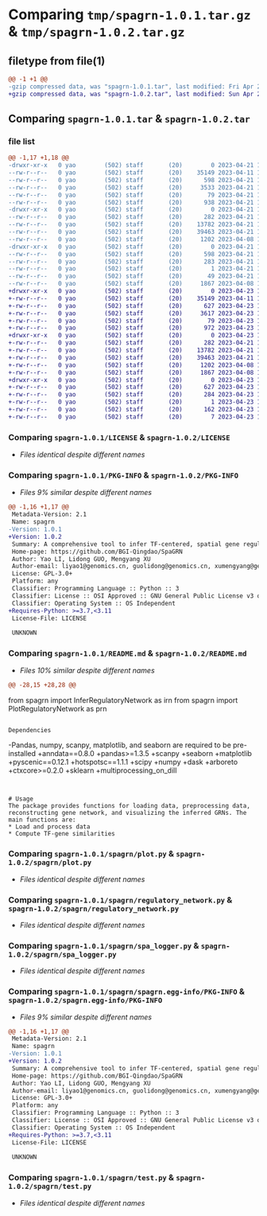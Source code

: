 # Comparing `tmp/spagrn-1.0.1.tar.gz` & `tmp/spagrn-1.0.2.tar.gz`

## filetype from file(1)

```diff
@@ -1 +1 @@
-gzip compressed data, was "spagrn-1.0.1.tar", last modified: Fri Apr 21 12:33:33 2023, max compression
+gzip compressed data, was "spagrn-1.0.2.tar", last modified: Sun Apr 23 10:28:21 2023, max compression
```

## Comparing `spagrn-1.0.1.tar` & `spagrn-1.0.2.tar`

### file list

```diff
@@ -1,17 +1,18 @@
-drwxr-xr-x   0 yao        (502) staff       (20)        0 2023-04-21 12:33:33.485158 spagrn-1.0.1/
--rw-r--r--   0 yao        (502) staff       (20)    35149 2023-04-11 12:27:22.000000 spagrn-1.0.1/LICENSE
--rw-r--r--   0 yao        (502) staff       (20)      598 2023-04-21 12:33:33.485208 spagrn-1.0.1/PKG-INFO
--rw-r--r--   0 yao        (502) staff       (20)     3533 2023-04-21 12:32:52.000000 spagrn-1.0.1/README.md
--rw-r--r--   0 yao        (502) staff       (20)       79 2023-04-21 12:33:33.485392 spagrn-1.0.1/setup.cfg
--rw-r--r--   0 yao        (502) staff       (20)      938 2023-04-21 12:29:39.000000 spagrn-1.0.1/setup.py
-drwxr-xr-x   0 yao        (502) staff       (20)        0 2023-04-21 12:33:33.484551 spagrn-1.0.1/spagrn/
--rw-r--r--   0 yao        (502) staff       (20)      282 2023-04-21 12:16:13.000000 spagrn-1.0.1/spagrn/__init__.py
--rw-r--r--   0 yao        (502) staff       (20)    13782 2023-04-21 12:16:13.000000 spagrn-1.0.1/spagrn/plot.py
--rw-r--r--   0 yao        (502) staff       (20)    39463 2023-04-21 12:16:13.000000 spagrn-1.0.1/spagrn/regulatory_network.py
--rw-r--r--   0 yao        (502) staff       (20)     1202 2023-04-08 12:20:26.000000 spagrn-1.0.1/spagrn/spa_logger.py
-drwxr-xr-x   0 yao        (502) staff       (20)        0 2023-04-21 12:33:33.485060 spagrn-1.0.1/spagrn/spagrn.egg-info/
--rw-r--r--   0 yao        (502) staff       (20)      598 2023-04-21 12:33:33.000000 spagrn-1.0.1/spagrn/spagrn.egg-info/PKG-INFO
--rw-r--r--   0 yao        (502) staff       (20)      283 2023-04-21 12:33:33.000000 spagrn-1.0.1/spagrn/spagrn.egg-info/SOURCES.txt
--rw-r--r--   0 yao        (502) staff       (20)        1 2023-04-21 12:33:33.000000 spagrn-1.0.1/spagrn/spagrn.egg-info/dependency_links.txt
--rw-r--r--   0 yao        (502) staff       (20)       49 2023-04-21 12:33:33.000000 spagrn-1.0.1/spagrn/spagrn.egg-info/top_level.txt
--rw-r--r--   0 yao        (502) staff       (20)     1867 2023-04-08 12:23:27.000000 spagrn-1.0.1/spagrn/test.py
+drwxr-xr-x   0 yao        (502) staff       (20)        0 2023-04-23 10:28:21.098391 spagrn-1.0.2/
+-rw-r--r--   0 yao        (502) staff       (20)    35149 2023-04-11 12:27:22.000000 spagrn-1.0.2/LICENSE
+-rw-r--r--   0 yao        (502) staff       (20)      627 2023-04-23 10:28:21.098441 spagrn-1.0.2/PKG-INFO
+-rw-r--r--   0 yao        (502) staff       (20)     3617 2023-04-23 10:09:19.000000 spagrn-1.0.2/README.md
+-rw-r--r--   0 yao        (502) staff       (20)       79 2023-04-23 10:28:21.098631 spagrn-1.0.2/setup.cfg
+-rw-r--r--   0 yao        (502) staff       (20)      972 2023-04-23 10:28:11.000000 spagrn-1.0.2/setup.py
+drwxr-xr-x   0 yao        (502) staff       (20)        0 2023-04-23 10:28:21.097683 spagrn-1.0.2/spagrn/
+-rw-r--r--   0 yao        (502) staff       (20)      282 2023-04-21 12:16:13.000000 spagrn-1.0.2/spagrn/__init__.py
+-rw-r--r--   0 yao        (502) staff       (20)    13782 2023-04-21 12:16:13.000000 spagrn-1.0.2/spagrn/plot.py
+-rw-r--r--   0 yao        (502) staff       (20)    39463 2023-04-21 12:16:13.000000 spagrn-1.0.2/spagrn/regulatory_network.py
+-rw-r--r--   0 yao        (502) staff       (20)     1202 2023-04-08 12:20:26.000000 spagrn-1.0.2/spagrn/spa_logger.py
+-rw-r--r--   0 yao        (502) staff       (20)     1867 2023-04-08 12:23:27.000000 spagrn-1.0.2/spagrn/test.py
+drwxr-xr-x   0 yao        (502) staff       (20)        0 2023-04-23 10:28:21.098307 spagrn-1.0.2/spagrn.egg-info/
+-rw-r--r--   0 yao        (502) staff       (20)      627 2023-04-23 10:28:21.000000 spagrn-1.0.2/spagrn.egg-info/PKG-INFO
+-rw-r--r--   0 yao        (502) staff       (20)      284 2023-04-23 10:28:21.000000 spagrn-1.0.2/spagrn.egg-info/SOURCES.txt
+-rw-r--r--   0 yao        (502) staff       (20)        1 2023-04-23 10:28:21.000000 spagrn-1.0.2/spagrn.egg-info/dependency_links.txt
+-rw-r--r--   0 yao        (502) staff       (20)      162 2023-04-23 10:28:21.000000 spagrn-1.0.2/spagrn.egg-info/requires.txt
+-rw-r--r--   0 yao        (502) staff       (20)        7 2023-04-23 10:28:21.000000 spagrn-1.0.2/spagrn.egg-info/top_level.txt
```

### Comparing `spagrn-1.0.1/LICENSE` & `spagrn-1.0.2/LICENSE`

 * *Files identical despite different names*

### Comparing `spagrn-1.0.1/PKG-INFO` & `spagrn-1.0.2/PKG-INFO`

 * *Files 9% similar despite different names*

```diff
@@ -1,16 +1,17 @@
 Metadata-Version: 2.1
 Name: spagrn
-Version: 1.0.1
+Version: 1.0.2
 Summary: A comprehensive tool to infer TF-centered, spatial gene regulatory networks for the spatially resolved transcriptomic data.
 Home-page: https://github.com/BGI-Qingdao/SpaGRN
 Author: Yao LI, Lidong GUO, Mengyang XU
 Author-email: liyao1@genomics.cn, guolidong@genomics.cn, xumengyang@genomics.cn
 License: GPL-3.0+
 Platform: any
 Classifier: Programming Language :: Python :: 3
 Classifier: License :: OSI Approved :: GNU General Public License v3 or later (GPLv3+)
 Classifier: Operating System :: OS Independent
+Requires-Python: >=3.7,<3.11
 License-File: LICENSE
 
 UNKNOWN
```

### Comparing `spagrn-1.0.1/README.md` & `spagrn-1.0.2/README.md`

 * *Files 10% similar despite different names*

```diff
@@ -28,15 +28,28 @@
 ```
 from spagrn import InferRegulatoryNetwork as irn
 from spagrn import PlotRegulatoryNetwork as prn
 ```
 
 Dependencies
 ```
-Pandas, numpy, scanpy, matplotlib, and seaborn are required to be pre-installed
+anndata==0.8.0 
+pandas>=1.3.5
+scanpy
+seaborn
+matplotlib 
+pyscenic==0.12.1
+hotspotsc==1.1.1
+scipy
+numpy
+dask
+arboreto
+ctxcore>=0.2.0
+sklearn
+multiprocessing_on_dill
 ```
 
 
 # Usage
 The package provides functions for loading data, preprocessing data, reconstructing gene network, and visualizing the inferred GRNs. The main functions are:
 * Load and process data
 * Compute TF-gene similarities
```

### Comparing `spagrn-1.0.1/spagrn/plot.py` & `spagrn-1.0.2/spagrn/plot.py`

 * *Files identical despite different names*

### Comparing `spagrn-1.0.1/spagrn/regulatory_network.py` & `spagrn-1.0.2/spagrn/regulatory_network.py`

 * *Files identical despite different names*

### Comparing `spagrn-1.0.1/spagrn/spa_logger.py` & `spagrn-1.0.2/spagrn/spa_logger.py`

 * *Files identical despite different names*

### Comparing `spagrn-1.0.1/spagrn/spagrn.egg-info/PKG-INFO` & `spagrn-1.0.2/spagrn.egg-info/PKG-INFO`

 * *Files 9% similar despite different names*

```diff
@@ -1,16 +1,17 @@
 Metadata-Version: 2.1
 Name: spagrn
-Version: 1.0.1
+Version: 1.0.2
 Summary: A comprehensive tool to infer TF-centered, spatial gene regulatory networks for the spatially resolved transcriptomic data.
 Home-page: https://github.com/BGI-Qingdao/SpaGRN
 Author: Yao LI, Lidong GUO, Mengyang XU
 Author-email: liyao1@genomics.cn, guolidong@genomics.cn, xumengyang@genomics.cn
 License: GPL-3.0+
 Platform: any
 Classifier: Programming Language :: Python :: 3
 Classifier: License :: OSI Approved :: GNU General Public License v3 or later (GPLv3+)
 Classifier: Operating System :: OS Independent
+Requires-Python: >=3.7,<3.11
 License-File: LICENSE
 
 UNKNOWN
```

### Comparing `spagrn-1.0.1/spagrn/test.py` & `spagrn-1.0.2/spagrn/test.py`

 * *Files identical despite different names*

